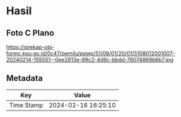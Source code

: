 # Hasil

## Foto C Plano

https://sirekap-obj-formc.kpu.go.id/0c47/pemilu/ppwp/51/08/01/20/01/5108012001007-20240214-155551--0ee2813e-99c2-4d9c-bbdd-76074869b6b7.jpg


## Metadata

| Key        | Value               |
| ---------- | ------------------- |
| Time Stamp | 2024-02-16 16:25:10 |



